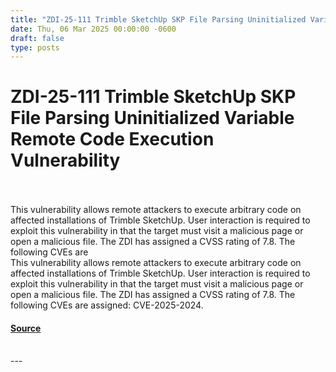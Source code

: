 ```yaml
---
title: "ZDI-25-111 Trimble SketchUp SKP File Parsing Uninitialized Variable Remote Code Execution Vulnerability"
date: Thu, 06 Mar 2025 00:00:00 -0600
draft: false
type: posts
---
```

# ZDI-25-111 Trimble SketchUp SKP File Parsing Uninitialized Variable Remote Code Execution Vulnerability

<br/>

<br/>
This vulnerability allows remote attackers to execute arbitrary code on affected installations of Trimble SketchUp. User interaction is required to exploit this vulnerability in that the target must visit a malicious page or open a malicious file. The ZDI has assigned a CVSS rating of 7.8. The following CVEs are
<br/>
This vulnerability allows remote attackers to execute arbitrary code on affected installations of Trimble SketchUp. User interaction is required to exploit this vulnerability in that the target must visit a malicious page or open a malicious file. The ZDI has assigned a CVSS rating of 7.8. The following CVEs are assigned: CVE-2025-2024.

#### [Source](http://www.zerodayinitiative.com/advisories/ZDI-25-111/)

<br/>
---
